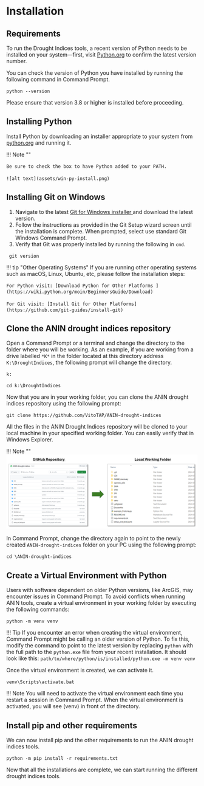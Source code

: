 # Installation

## Requirements
To run the Drought Indices tools, a recent version of Python needs to be installed on your system—first, visit [Python.org](https://www.python.org/) to confirm the latest version number. 

You can check the version of Python you have installed by running the following command in Command Prompt.
```
python --version
```
Please ensure that version 3.8 or higher is installed before proceeding. 

## Installing Python
Install Python by downloading an installer appropriate to your system from [python.org](https://www.python.org/)  and running it.

!!! Note ""

    Be sure to check the box to have Python added to your PATH.

    ![alt text](assets/win-py-install.png)

## Installing Git on Windows
1. Navigate to the latest [Git for Windows installer ](https://gitforwindows.org/)and download the latest version.
2. Follow the instructions as provided in the Git Setup wizard screen until the installation is complete. When prompted, select use standard Git Windows Command Prompt.
3. Verify that Git was properly installed by running the following in `cmd`.
   
```
 git version
``` 

!!! tip "Other Operating Systems"
    If you are running other operating systems such as macOS, Linux, Ubuntu, etc, please follow the installation steps:

    For Python visit: [Download Python for Other Platforms ](https://wiki.python.org/moin/BeginnersGuide/Download)

    For Git visit: [Install Git for Other Platforms](https://github.com/git-guides/install-git)

## Clone the ANIN drought indices repository
Open a Command Prompt or a terminal and change the directory to the folder where you will be working. As an example, if you are working from a drive labelled `*K*` in the folder located at this directory address `K:\DroughtIndices`, the following prompt will change the directory.

```
k:
```
```
cd k:\DroughtIndices
```

Now that you are in your working folder, you can clone the ANIN drought indices repository using the following prompt:
```
git clone https://github.com/VitoTAP/ANIN-drought-indices
```
All the files in the ANIN Drought Indices repository will be cloned to your local machine in your specified working folder. You can easily verify that in Windows Explorer. 

!!! Note ""
    ![alt text](assets/Online2Local.PNG)

In Command Prompt, change the directory again to point to the newly created `ANIN-drought-indices` folder on your PC using the following prompt:
``` 
cd \ANIN-drought-indices
```
## Create a Virtual Environment with Python
Users with software dependent on older Python versions, like ArcGIS, may encounter issues in Command Prompt. To avoid conflicts when running ANIN tools, create a virtual environment in your working folder by executing the following commands:

``` 
python -m venv venv
```
!!! Tip
    If you encounter an error when creating the virtual environment, Command Prompt might be calling an older version of Python. To fix this, modify the command to point to the latest version by replacing `python` with the full path to the `python.exe` file from your recent installation. It should look like this:
    ```
    path/to/where/python/is/installed/python.exe -m venv venv
    ```

Once the virtual environment is created, we can activate it.
``` 
venv\Scripts\activate.bat
```
!!! Note
    You will need to activate the virtual environment each time you restart a session in Command Prompt. When the virtual environment is activated, you will see (venv) in front of the directory.

## Install pip and other requirements
We can now install pip and the other requirements to run the ANIN drought indices tools.

```
python -m pip install -r requirements.txt
```
Now that all the installations are complete, we can start running the different drought indices tools.